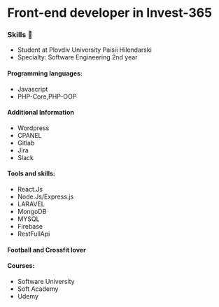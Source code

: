 # Front-end developer in Invest-365
### Skills 👋
- Student at Plovdiv University Paisii Hilendarski
- Specialty: Software Engineering 2nd year
#### Programming languages: 
- Javascript
- PHP-Core,PHP-OOP
#### Additional Information
- Wordpress
- CPANEL
- Gitlab
- Jira
- Slack
#### Tools and skills:
- React.Js
- Node.Js/Express.js
- LARAVEL
- MongoDB
- MYSQL
- Firebase
- RestFullApi
#### Football and Crossfit lover
#### Courses: 
- Software University 
- Soft Academy
- Udemy
